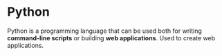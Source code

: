 # Python

Python is a programming language that can be used both for writing **command-line scripts** or building **web applications**. Used to create web applications.